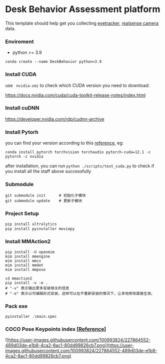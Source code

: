 # Desk Behavior Assessment platform

This template should help get you collecting [eyetracker](https://docs.pupil-labs.com/core/developer/), [realsense camera](https://github.com/IntelRealSense/librealsense) data.

### Enviroment

+ python >= 3.9

```
conda create --name DeskBehavior python=3.9
```

### Install CUDA

use ` nvidia-smi` to check which CUDA version you need to download:

https://docs.nvidia.com/cuda/cuda-toolkit-release-notes/index.html

### Install cuDNN

https://developer.nvidia.com/rdp/cudnn-archive

### Install Pytorh

you can find your version according to this [reference](https://pytorch.org/), eg:

```
conda install pytorch torchvision torchaudio pytorch-cuda=12.1 -c pytorch -c nvidia
```

after installation, you can run `python ./scripts/test_cuda.py` to check if you install all the staff above successfully

### Submodule 

```
git submodule init		# 初始化子模块
git submodule update	# 更新子模块
```

### Project Setup

```sh
pip install ultralytics
pip install pyinstaller moviepy
```

### Install MMAction2

```
pip install -U openmim
mim install mmengine
mim install mmcv
mim install mmdet
mim install mmpose

cd mmaction2
pip install -v -e .
# "-v" 表示输出更多安装相关的信息
# "-e" 表示以可编辑形式安装，这样可以在不重新安装的情况下，让本地修改直接生效。
```

### Pack exe

```
pyinstaller .\main.spec
```

### COCO Pose Keypoints index [[Reference](https://mmpose.readthedocs.io/zh-cn/latest/dataset_zoo/2d_body_keypoint.html)]

![https://user-images.githubusercontent.com/100993824/227864552-489d03de-e1b8-4ca2-8ac1-80dd99826cb7.png](https://user-images.githubusercontent.com/100993824/227864552-489d03de-e1b8-4ca2-8ac1-80dd99826cb7.png)
